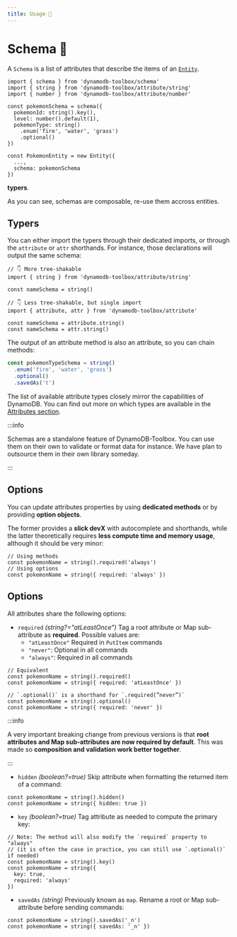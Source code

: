```yaml
---
title: Usage 👷
---
```


# Schema 👷

A `Schema` is a list of attributes that describe the items of an [`Entity`](../../3-entities/1-usage/index.md).

```tsx
import { schema } from 'dynamodb-toolbox/schema'
import { string } from 'dynamodb-toolbox/attribute/string'
import { number } from 'dynamodb-toolbox/attribute/number'

const pokemonSchema = schema({
  pokemonId: string().key(),
  level: number().default(1),
  pokemonType: string()
    .enum('fire', 'water', 'grass')
    .optional()
})

const PokemonEntity = new Entity({
  ...,
  schema: pokemonSchema
})
```

**typers**.

As you can see, schemas are composable, re-use them accross entities.

## Typers

You can either import the typers through their dedicated imports, or through the `attribute` or `attr` shorthands. For instance, those declarations will output the same schema:

```tsx
// 👇 More tree-shakable
import { string } from 'dynamodb-toolbox/attribute/string'

const nameSchema = string()

// 👇 Less tree-shakable, but single import
import { attribute, attr } from 'dynamodb-toolbox/attribute'

const nameSchema = attribute.string()
const nameSchema = attr.string()
```

The output of an attribute method is also an attribute, so you can chain methods:

```ts
const pokemonTypeSchema = string()
  .enum('fire', 'water', 'grass')
  .optional()
  .savedAs('t')
```

The list of available attribute types closely mirror the capabilities of DynamoDB. You can find out more on which types are available in the [Attributes section](/docs/schemas-and-attributes).

:::info

Schemas are a standalone feature of DynamoDB-Toolbox. You can use them on their own to validate or format data for instance. We have plan to outsource them in their own library someday.

:::

## Options

You can update attributes properties by using **dedicated methods** or by providing **option objects**.

The former provides a **slick devX** with autocomplete and shorthands, while the latter theoretically requires **less compute time and memory usage**, although it should be very minor:

```tsx
// Using methods
const pokemonName = string().required('always')
// Using options
const pokemonName = string({ required: 'always' })
```

## Options

All attributes share the following options:

- `required` _(string?="atLeastOnce")_ Tag a root attribute or Map sub-attribute as **required**. Possible values are:
  - `"atLeastOnce"` Required in `PutItem` commands
  - `"never"`: Optional in all commands
  - `"always"`: Required in all commands

```tsx
// Equivalent
const pokemonName = string().required()
const pokemonName = string({ required: 'atLeastOnce' })

// `.optional()` is a shorthand for `.required(”never”)`
const pokemonName = string().optional()
const pokemonName = string({ required: 'never' })
```

:::info

A very important breaking change from previous versions is that **root attributes and Map sub-attributes are now required by default**. This was made so **composition and validation work better together**.

:::

- `hidden` _(boolean?=true)_ Skip attribute when formatting the returned item of a command:

```tsx
const pokemonName = string().hidden()
const pokemonName = string({ hidden: true })
```

- `key` _(boolean?=true)_ Tag attribute as needed to compute the primary key:

```tsx
// Note: The method will also modify the `required` property to "always"
// (it is often the case in practice, you can still use `.optional()` if needed)
const pokemonName = string().key()
const pokemonName = string({
  key: true,
  required: 'always'
})
```

- `savedAs` _(string)_ Previously known as `map`. Rename a root or Map sub-attribute before sending commands:

```tsx
const pokemonName = string().savedAs('_n')
const pokemonName = string({ savedAs: '_n' })
```
